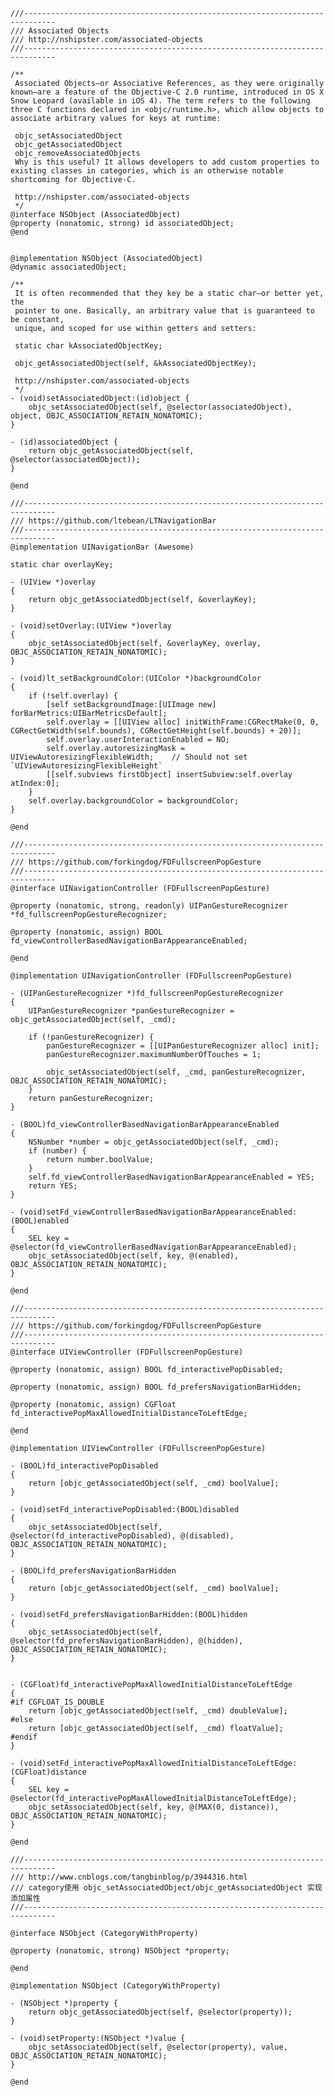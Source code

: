 
	///-----------------------------------------------------------------------------
	/// Associated Objects
	/// http://nshipster.com/associated-objects
	///-----------------------------------------------------------------------------
	
	/**
	 Associated Objects—or Associative References, as they were originally known—are a feature of the Objective-C 2.0 runtime, introduced in OS X Snow Leopard (available in iOS 4). The term refers to the following three C functions declared in <objc/runtime.h>, which allow objects to associate arbitrary values for keys at runtime:
	
	 objc_setAssociatedObject
	 objc_getAssociatedObject
	 objc_removeAssociatedObjects
	 Why is this useful? It allows developers to add custom properties to existing classes in categories, which is an otherwise notable shortcoming for Objective-C.
	
	 http://nshipster.com/associated-objects
	 */
	@interface NSObject (AssociatedObject)
	@property (nonatomic, strong) id associatedObject;
	@end
	
	
	@implementation NSObject (AssociatedObject)
	@dynamic associatedObject;
	
	/**
	 It is often recommended that they key be a static char—or better yet, the
	 pointer to one. Basically, an arbitrary value that is guaranteed to be constant,
	 unique, and scoped for use within getters and setters:
	
	 static char kAssociatedObjectKey;
	
	 objc_getAssociatedObject(self, &kAssociatedObjectKey);
	
	 http://nshipster.com/associated-objects
	 */
	- (void)setAssociatedObject:(id)object {
	    objc_setAssociatedObject(self, @selector(associatedObject), object, OBJC_ASSOCIATION_RETAIN_NONATOMIC);
	}
	
	- (id)associatedObject {
	    return objc_getAssociatedObject(self, @selector(associatedObject));
	}
	
	@end
	
	///-----------------------------------------------------------------------------
	/// https://github.com/ltebean/LTNavigationBar
	///-----------------------------------------------------------------------------
	@implementation UINavigationBar (Awesome)
	
	static char overlayKey;
	
	- (UIView *)overlay
	{
	    return objc_getAssociatedObject(self, &overlayKey);
	}
	
	- (void)setOverlay:(UIView *)overlay
	{
	    objc_setAssociatedObject(self, &overlayKey, overlay, OBJC_ASSOCIATION_RETAIN_NONATOMIC);
	}
	
	- (void)lt_setBackgroundColor:(UIColor *)backgroundColor
	{
	    if (!self.overlay) {
	        [self setBackgroundImage:[UIImage new] forBarMetrics:UIBarMetricsDefault];
	        self.overlay = [[UIView alloc] initWithFrame:CGRectMake(0, 0, CGRectGetWidth(self.bounds), CGRectGetHeight(self.bounds) + 20)];
	        self.overlay.userInteractionEnabled = NO;
	        self.overlay.autoresizingMask = UIViewAutoresizingFlexibleWidth;    // Should not set `UIViewAutoresizingFlexibleHeight`
	        [[self.subviews firstObject] insertSubview:self.overlay atIndex:0];
	    }
	    self.overlay.backgroundColor = backgroundColor;
	}
	
	@end
	
	///-----------------------------------------------------------------------------
	/// https://github.com/forkingdog/FDFullscreenPopGesture
	///-----------------------------------------------------------------------------
	@interface UINavigationController (FDFullscreenPopGesture)
	
	@property (nonatomic, strong, readonly) UIPanGestureRecognizer *fd_fullscreenPopGestureRecognizer;
	
	@property (nonatomic, assign) BOOL fd_viewControllerBasedNavigationBarAppearanceEnabled;
	
	@end
	
	@implementation UINavigationController (FDFullscreenPopGesture)
	
	- (UIPanGestureRecognizer *)fd_fullscreenPopGestureRecognizer
	{
	    UIPanGestureRecognizer *panGestureRecognizer = objc_getAssociatedObject(self, _cmd);
	
	    if (!panGestureRecognizer) {
	        panGestureRecognizer = [[UIPanGestureRecognizer alloc] init];
	        panGestureRecognizer.maximumNumberOfTouches = 1;
	
	        objc_setAssociatedObject(self, _cmd, panGestureRecognizer, OBJC_ASSOCIATION_RETAIN_NONATOMIC);
	    }
	    return panGestureRecognizer;
	}
	
	- (BOOL)fd_viewControllerBasedNavigationBarAppearanceEnabled
	{
	    NSNumber *number = objc_getAssociatedObject(self, _cmd);
	    if (number) {
	        return number.boolValue;
	    }
	    self.fd_viewControllerBasedNavigationBarAppearanceEnabled = YES;
	    return YES;
	}
	
	- (void)setFd_viewControllerBasedNavigationBarAppearanceEnabled:(BOOL)enabled
	{
	    SEL key = @selector(fd_viewControllerBasedNavigationBarAppearanceEnabled);
	    objc_setAssociatedObject(self, key, @(enabled), OBJC_ASSOCIATION_RETAIN_NONATOMIC);
	}
	
	@end
	
	///-----------------------------------------------------------------------------
	/// https://github.com/forkingdog/FDFullscreenPopGesture
	///-----------------------------------------------------------------------------
	@interface UIViewController (FDFullscreenPopGesture)
	
	@property (nonatomic, assign) BOOL fd_interactivePopDisabled;
	
	@property (nonatomic, assign) BOOL fd_prefersNavigationBarHidden;
	
	@property (nonatomic, assign) CGFloat fd_interactivePopMaxAllowedInitialDistanceToLeftEdge;
	
	@end
	
	@implementation UIViewController (FDFullscreenPopGesture)
	
	- (BOOL)fd_interactivePopDisabled
	{
	    return [objc_getAssociatedObject(self, _cmd) boolValue];
	}
	
	- (void)setFd_interactivePopDisabled:(BOOL)disabled
	{
	    objc_setAssociatedObject(self, @selector(fd_interactivePopDisabled), @(disabled), OBJC_ASSOCIATION_RETAIN_NONATOMIC);
	}
	
	- (BOOL)fd_prefersNavigationBarHidden
	{
	    return [objc_getAssociatedObject(self, _cmd) boolValue];
	}
	
	- (void)setFd_prefersNavigationBarHidden:(BOOL)hidden
	{
	    objc_setAssociatedObject(self, @selector(fd_prefersNavigationBarHidden), @(hidden), OBJC_ASSOCIATION_RETAIN_NONATOMIC);
	}
	
	
	- (CGFloat)fd_interactivePopMaxAllowedInitialDistanceToLeftEdge
	{
	#if CGFLOAT_IS_DOUBLE
	    return [objc_getAssociatedObject(self, _cmd) doubleValue];
	#else
	    return [objc_getAssociatedObject(self, _cmd) floatValue];
	#endif
	}
	
	- (void)setFd_interactivePopMaxAllowedInitialDistanceToLeftEdge:(CGFloat)distance
	{
	    SEL key = @selector(fd_interactivePopMaxAllowedInitialDistanceToLeftEdge);
	    objc_setAssociatedObject(self, key, @(MAX(0, distance)), OBJC_ASSOCIATION_RETAIN_NONATOMIC);
	}
	
	@end
	
	///-----------------------------------------------------------------------------
	/// http://www.cnblogs.com/tangbinblog/p/3944316.html
	/// category使用 objc_setAssociatedObject/objc_getAssociatedObject 实现添加属性
	///-----------------------------------------------------------------------------
	
	@interface NSObject (CategoryWithProperty)
	
	@property (nonatomic, strong) NSObject *property;
	
	@end
	
	@implementation NSObject (CategoryWithProperty)
	
	- (NSObject *)property {
	    return objc_getAssociatedObject(self, @selector(property));
	}
	
	- (void)setProperty:(NSObject *)value {
	    objc_setAssociatedObject(self, @selector(property), value, OBJC_ASSOCIATION_RETAIN_NONATOMIC);
	}
	
	@end